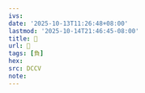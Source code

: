 ```yaml
---
ivs:
date: '2025-10-13T11:26:48+08:00'
lastmod: '2025-10-14T21:46:45-08:00'
title: 󰓞
url: 󰓞
tags: [負]
hex: 
src: DCCV
note:
---
```

